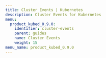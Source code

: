 ```yaml
---
title: Cluster Events | Kubernetes
description: Cluster Events for Kubernetes
menu:
  product_kubed_0.9.0:
    identifier: cluster-events
    parent: guides
    name: Cluster Events
    weight: 15
menu_name: product_kubed_0.9.0
---
```


